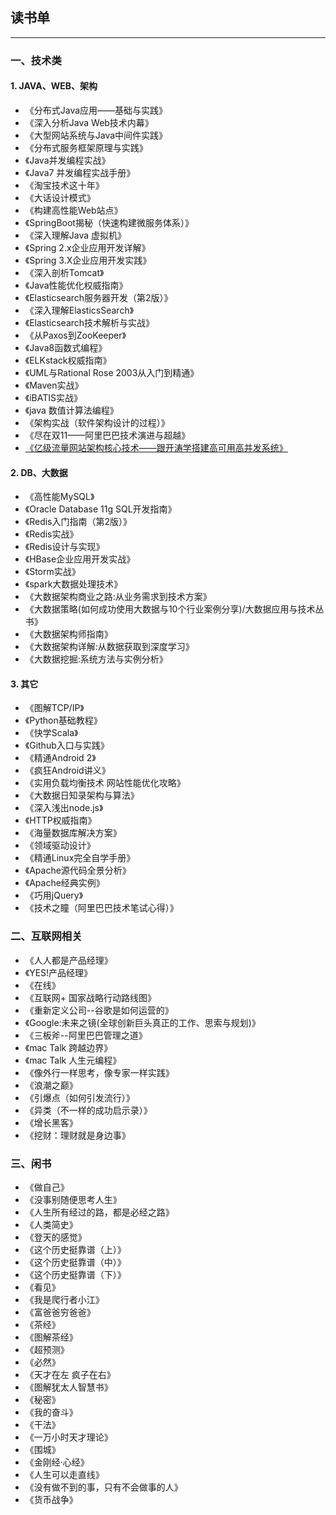 ## 读书单

---

### 一、技术类

#### 1. JAVA、WEB、架构 

*	《分布式Java应用——基础与实践》
*	《深入分析Java Web技术内幕》
*	《大型网站系统与Java中间件实践》
*	《分布式服务框架原理与实践》
*	《Java并发编程实战》
*	《Java7 并发编程实战手册》
*	《淘宝技术这十年》
*	《大话设计模式》
*	《构建高性能Web站点》
*	《SpringBoot揭秘（快速构建微服务体系）》
*	《深入理解Java 虚拟机》
*	《Spring 2.x企业应用开发详解》
*	《Spring 3.X企业应用开发实践》
*	《深入剖析Tomcat》
*	《Java性能优化权威指南》
*	《Elasticsearch服务器开发（第2版）》
*	《深入理解ElasticsSearch》
*	《Elasticsearch技术解析与实战》
*	《从Paxos到ZooKeeper》
*	《Java8函数式编程》
*	《ELKstack权威指南》
*	《UML与Rational Rose 2003从入门到精通》
*	《Maven实战》
*	《iBATIS实战》
*	《java 数值计算法编程》
*	《架构实战（软件架构设计的过程）》
*	《尽在双11——阿里巴巴技术演进与超越》
*	[《亿级流量网站架构核心技术——跟开涛学搭建高可用高并发系统》](book--亿级流量网站架构核心技术.md)



#### 2. DB、大数据 

*	《高性能MySQL》
*	《Oracle Database 11g SQL开发指南》
*	《Redis入门指南（第2版）》
*	《Redis实战》
*	《Redis设计与实现》
*	《HBase企业应用开发实战》
*	《Storm实战》
*	《spark大数据处理技术》
*	《大数据架构商业之路:从业务需求到技术方案》
*	《大数据策略(如何成功使用大数据与10个行业案例分享)/大数据应用与技术丛书》
*	《大数据架构师指南》
*	《大数据架构详解:从数据获取到深度学习》
*	《大数据挖掘:系统方法与实例分析》



#### 3. 其它 

*	《图解TCP/IP》
*	《Python基础教程》
*	《快学Scala》
*	《Github入口与实践》
*	《精通Android 2》
*	《疯狂Android讲义》
*	《实用负载均衡技术 网站性能优化攻略》
*	《大数据日知录架构与算法》
* 	《深入浅出node.js》
* 	《HTTP权威指南》
* 	《海量数据库解决方案》
* 	《领域驱动设计》
* 	《精通Linux完全自学手册》
* 	《Apache源代码全景分析》
* 	《Apache经典实例》
* 	《巧用jQuery》
* 	《技术之瞳（阿里巴巴技术笔试心得）》

### 二、互联网相关

*	《人人都是产品经理》
*	《YES!产品经理》
*	《在线》
*	《互联网+ 国家战略行动路线图》
*	《重新定义公司--谷歌是如何运营的》
*	《Google:未来之镜(全球创新巨头真正的工作、思索与规划)》
*	《三板斧--阿里巴巴管理之道》
*	《mac Talk 跨越边界》
*	《mac Talk 人生元编程》
*	《像外行一样思考，像专家一样实践》
*	《浪潮之巅》
*	《引爆点（如何引发流行）》
*	《异类（不一样的成功启示录）》
*	《增长黑客》
*	《挖财：理财就是身边事》


### 三、闲书

*	《做自己》
*	《没事别随便思考人生》
*	《人生所有经过的路，都是必经之路》
*	《人类简史》
*	《登天的感觉》
*	《这个历史挺靠谱（上）》
*	《这个历史挺靠谱（中）》
*	《这个历史挺靠谱（下）》
*	《看见》
*	《我是爬行者小江》
*	《富爸爸穷爸爸》
*	《茶经》
*	《图解茶经》
*	《超预测》
*	《必然》
*	《天才在左 疯子在右》
*	《图解犹太人智慧书》
*	《秘密》
*	《我的奋斗》
*	《干法》
*	《一万小时天才理论》
*	《围城》
*	《金刚经·心经》
*	《人生可以走直线》
*	《没有做不到的事，只有不会做事的人》
*	《货币战争》